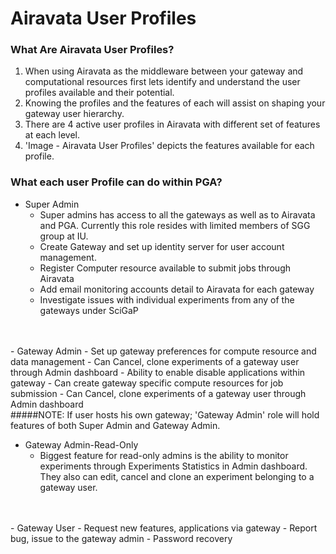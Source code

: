 # Airavata User Profiles

### What Are Airavata User Profiles?

1. When using Airavata as the middleware between your gateway and computational resources first lets identify and understand the user profiles available and their potential.
2. Knowing the profiles and the features of each will assist on shaping your gateway user hierarchy.
3. There are 4 active user profiles in Airavata with different set of features at each level.
4. 'Image - Airavata User Profiles' depicts the features available for each profile.


### What each user Profile can do within PGA?

- Super Admin
	- Super admins has access to all the gateways as well as to Airavata and PGA. Currently this role resides with limited members of SGG group at IU.
	- Create Gateway and set up identity server for user account management. 
	- Register Computer resource available to submit jobs through Airavata
	- Add email monitoring accounts detail to Airavata for each gateway
	- Investigate issues with individual experiments from any of the gateways under SciGaP
<br>
<br>
- Gateway Admin	
	- Set up gateway preferences for compute resource and data management
	- Can Cancel, clone experiments of a gateway user through Admin dashboard
	- Ability to enable disable applications within gateway
	- Can create gateway specific compute resources for job submission
	- Can Cancel, clone experiments of a gateway user through Admin dashboard
<br>
#####NOTE: If user hosts his own gateway; 'Gateway Admin' role will hold features of both Super Admin and Gateway Admin.

- Gateway Admin-Read-Only
	- Biggest feature for read-only admins is the ability to monitor experiments through Experiments Statistics in Admin dashboard. They also can edit, cancel and clone an experiment belonging to a gateway user.
<br>
<br>
- Gateway User
	- Request new features, applications via gateway
	- Report bug, issue to the gateway admin
	- Password recovery
		

